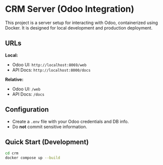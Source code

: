 # CRM Server (Odoo Integration)

This project is a server setup for interacting with Odoo, containerized using Docker. It is designed for local development and production deployment.

## URLs

**Local:**  
- Odoo UI: `http://localhost:8069/web`  
- API Docs: `http://localhost:8000/docs`  

**Relative:**  
- Odoo UI: `/web`  
- API Docs: `/docs`  

## Configuration

- Create a `.env` file with your Odoo credentials and DB info.  
- Do **not** commit sensitive information.  

## Quick Start (Development)

```bash
cd crm
docker compose up --build
```
